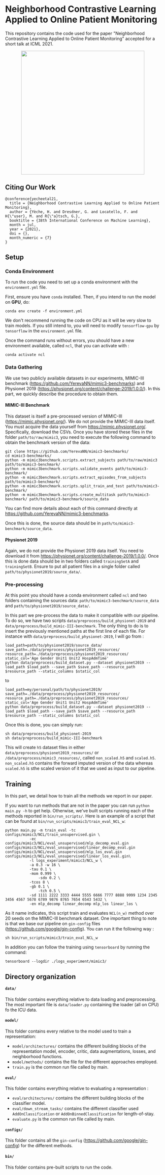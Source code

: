 # Neighborhood Contrastive Learning Applied to Online Patient Monitoring
This repository contains the code used for the paper "Neighborhood Contrastive Learning Applied to Online Patient Monitoring" accepted for a short talk at ICML 2021.
<p align="center">
<img src="https://github.com/ratschlab/ncl/blob/main/bin/NCL_figure.png" width="400">
</p>

## Citing Our Work
```
@conference{yecheetal21,
  title = {Neighborhood Contrastive Learning Applied to Online Patient Monitoring},
  author = {Yèche, H. and Dresdner, G. and Locatello, F. and H{\"user}, M. and R{\"a}tsch, G.},
  booktitle = {38th International Conference on Machine Learning},
  month = jul,
  year = {2021},
  doi = {},
  month_numeric = {7}
}
```
## Setup
###  Conda Environment
To run the code you need to set up a conda environment with the `environment.yml` file.

First, ensure you have `conda` installed. Then, if you intend to run the model on **GPU**, do:
```
conda env create -f environment.yml
```
We don't recommend running the code on CPU as it will be very slow to train models. If you still intend to, you will need to modify `tensorflow-gpu` by `tensorflow` in the `environment.yml` file.

Once the command runs without errors, you should have a new environment available, called `ncl`, that you can activate with :
```
conda activate ncl
```
### Data Gathering 
We use two publicly available datasets in our experiments, MIMIC-III benchmark (https://github.com/YerevaNN/mimic3-benchmarks) and Physionet 2019 (https://physionet.org/content/challenge-2019/1.0.0/). In this part, we quickly describe the procedure to obtain them.

#### MIMIC-III Benchmark
This dataset is itself a pre-processed version of MIMIC-III (https://mimic.physionet.org/). We do not provide the MIMIC-III data itself. You must acquire the data yourself from https://mimic.physionet.org/. Specifically, download the CSVs. Once you have stored these files in the folder `path/to/raw/mimic3`, you need to execute the following command to obtain the benchmark version of the data:

```
git clone https://github.com/YerevaNN/mimic3-benchmarks/
cd mimic3-benchmarks/
python -m mimic3benchmark.scripts.extract_subjects path/to/raw/mimic3 path/to/mimic3-benchmark/
python -m mimic3benchmark.scripts.validate_events path/to/mimic3-benchmark/
python -m mimic3benchmark.scripts.extract_episodes_from_subjects path/to/mimic3-benchmark/
python -m mimic3benchmark.scripts.split_train_and_test path/to/mimic3-benchmark/
python -m mimic3benchmark.scripts.create_multitask path/to/mimic3-benchmark/ path/to/mimic3-benchmark/source_data
```
You can find more details about each of this command directly at https://github.com/YerevaNN/mimic3-benchmarks.

Once this is done, the source data should be in `path/to/mimic3-benchmark/source_data`.

#### Physionet 2019
Again, we do not provide the Physionet 2019 data itself. You need to download it from https://physionet.org/content/challenge-2019/1.0.0/. Once this is done data should be in two folders called `trainingSetA` and `trainingSetB`. Ensure to put all patient files in a single folder called `path/to/physionet2019/source_data/`. 

### Pre-processing

At this point you should have a conda environment called `ncl` and two folders containing the sources data: `path/to/mimic3-benchmark/source_data` and `path/to/physionet2019/source_data/`.

In this part we pre-process the data to make it compatible with our pipeline. To do so, we have two scripts `data/preprocess/build_physionet-2019` and `data/preprocess/build_mimic-III-benchmark`. The only thing to do is to insert the previously mentioned paths at the first line of each file. For instance with `data/preprocess/build_physionet-2019`, I will go from :
```
load_path=path/to/physionet2019/source_data/
save_path=./data/preprocess/physionet2019_resources/
resource_path=./data/preprocess/physionet2019_resources/
static_col='Age Gender Unit1 Unit2 HospAdmTime'
python data/preprocess/build_dataset.py --dataset physionet2019 --load_path $load_path --save_path $save_path --resource_path $resource_path --static_columns $static_col
```
to
```
load_path=my/personal/path/to/physionet2019/
save_path=./data/preprocess/physionet2019_resources/
resource_path=./data/preprocess/physionet2019_resources/
static_col='Age Gender Unit1 Unit2 HospAdmTime'
python data/preprocess/build_dataset.py --dataset physionet2019 --load_path $load_path --save_path $save_path --resource_path $resource_path --static_columns $static_col
```

Once this is done, you can simply run:
```
sh data/preprocess/build_physionet-2019
sh data/preprocess/build_mimic-III-benchmark
``` 

This will create `h5` dataset files in either `data/preprocess/physionet2019_resources/` or `/data/preprocess/mimic3_resources/`, called `non_scaled.h5` and `scaled.h5`. `non_scaled.h5` contains the forward imputed version of the data whereas `scaled.h5` is sthe scaled version of it that we used as input to our pipeline. 


## Training
In this part, we detail how to train all the methods we report in our paper. 

If you want to run methods that are not in the paper you can run `python main.py -h` to get help. Otherwise, we've built scripts running each of the methods reported in `bin/run_scripts/`. Here is an example of a script that can be found at `bin/run_scripts/mimic3/train_eval_NCL_w`:

```
python main.py -m train_eval -tc configs/mimic3/NCL/train_unsupervised.gin \
	       -ec configs/mimic3/NCL/eval_unsupervised/mlp_decomp_eval.gin configs/mimic3/NCL/eval_unsupervised/linear_decomp_eval.gin configs/mimic3/NCL/eval_unsupervised/mlp_los_eval.gin configs/mimic3/NCL/eval_unsupervised/linear_los_eval.gin\
	       -l logs_experiment/mimic3/NCL_w \
	       -a 0.3 -w 16 \
	       -tau 0.1 \
	       -mom 0.999 \
               -sdo 0.2 \
  	       -tcos 8 \
	       -gb 0.1 \
               -tch 0.5 \
	       -sd 1111 2222 3333 4444 5555 6666 7777 8888 9999 1234 2345 3456 4567 5678 6789 9876 8765 7654 6543 5432 \
	       -en mlp_decomp linear_decomp mlp_los linear_los \
```
As it name indicates, this script train and evaluates `NCL(n_w)` method over 20 seeds on the MIMIC-III benchmark dataset. One important thing to note is that we base our pipeline on `gin-config` files (https://github.com/google/gin-config). You can run it the following way :

```
sh bin/run_scripts/mimic3/train_eval_NCL_w
```
In addition you can follow the training using `tensorboard` by running the command:
```
tensorboard --logdir ./logs_experiment/mimic3/
```

## Directory organization

#### `data/` 
 
 This folder contains everything relative to data loading and preprocessing. The most important file is `data/loader.py` containing the loader (all on CPU) fo the ICU data. 
 
#### `model/`
 
 This folder contains every relative to the model used to train a representation:
 - `model/architectures/` contains the different building blocks of the representation model, encoder, critic, data augmentations, losses, and neighborhood functions.
 - `model/methods/` contains the file for the different approaches employed.
 - `train.py` is the common run file called by main.

#### `eval/`
This folder contains everything relative to evaluating a representation :
 - `eval/architectures/` contains the different building blocks of the classifier model.
 - `eval/down_stream_tasks/` contains the different classifier used `AddOnClassification` or `AddOnBinnedClassification` for length-of-stay.
 - `evaluate.py` is the common run file called by main.

#### `configs/`
This folder contains all the `gin-config` (https://github.com/google/gin-config) for the different methods.

#### `bin/` 
This folder contains pre-built scripts to run the code. 
